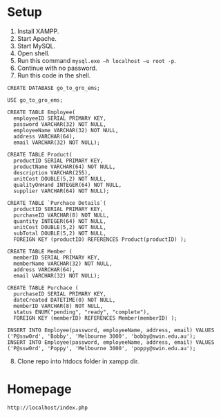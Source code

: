 # Setup
1. Install XAMPP.
2. Start Apache.
3. Start MySQL.
4. Open shell.
5. Run this command ```mysql.exe –h localhost –u root -p```.
6. Continue with no password.
7. Run this code in the shell. 
```
CREATE DATABASE go_to_gro_ems;

USE go_to_gro_ems;

CREATE TABLE Employee(
  employeeID SERIAL PRIMARY KEY,
  password VARCHAR(32) NOT NULL,
  employeeName VARCHAR(32) NOT NULL,
  address VARCHAR(64),
  email VARCHAR(32) NOT NULL);

CREATE TABLE Product(
  productID SERIAL PRIMARY KEY,
  productName VARCHAR(64) NOT NULL,
  description VARCHAR(255),
  unitCost DOUBLE(5,2) NOT NULL,
  qualityOnHand INTEGER(64) NOT NULL,
  supplier VARCHAR(64) NOT NULL);

CREATE TABLE `Purchace Details`(
  productID SERIAL PRIMARY KEY,
  purchaseID VARCHAR(8) NOT NULL,
  quantity INTEGER(64) NOT NULL,
  unitCost DOUBLE(5,2) NOT NULL,
  subTotal DOUBLE(5,2) NOT NULL,
  FOREIGN KEY (productID) REFERENCES Product(productID) );

CREATE TABLE Member (
  memberID SERIAL PRIMARY KEY,
  memberName VARCHAR(32) NOT NULL,
  address VARCHAR(64),
  email VARCHAR(32) NOT NULL);

CREATE TABLE Purchace (
  purchaseID SERIAL PRIMARY KEY,
  dateCreated DATETIME(0) NOT NULL,
  memberID VARCHAR(8) NOT NULL,
  status ENUM("pending", "ready", "complete"),
  FOREIGN KEY (memberID) REFERENCES Member(memberID) );

INSERT INTO Employee(password, employeeName, address, email) VALUES ('P@ssw0rd', 'Bobby', 'Melbourne 3000', 'bobby@swin.edu.au');
INSERT INTO Employee(password, employeeName, address, email) VALUES ('P@ssw0rd', 'Poppy', 'Melbourne 3000', 'poppy@swin.edu.au');
```
8. Clone repo into htdocs folder in xampp dir.

# Homepage
```
http://localhost/index.php
```
